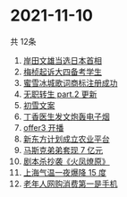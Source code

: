 # 2021-11-10
  共 12条

  <!-- BEGIN -->
  <!-- 最后更新时间:Wed Nov 10 2021 07:11:19 GMT+0000 (Coordinated Universal Time) -->
  1. [岸田文雄当选日本首相](https://www.zhihu.com/search?q=岸田文雄)
1. [梅桢起诉大四备考学生](https://www.zhihu.com/search?q=梅桢)
1. [蜜雪冰城歌词商标注册成功](https://www.zhihu.com/search?q=蜜雪冰城)
1. [无职转生 part.2 更新](https://www.zhihu.com/search?q=无职转生)
1. [初雪文案](https://www.zhihu.com/search?q=下雪文案)
1. [丁香医生发文炮轰电子烟](https://www.zhihu.com/search?q=丁香医生)
1. [offer3 开播](https://www.zhihu.com/search?q=令人心动的offer)
1. [新东方计划成立农业平台](https://www.zhihu.com/search?q=新东方)
1. [马斯克弟弟套现 7 亿元](https://www.zhihu.com/search?q=马斯克弟弟)
1. [剧本杀抄袭《火凤燎原》](https://www.zhihu.com/search?q=剧本杀)
1. [上海气温一夜爆降 15 度](https://www.zhihu.com/search?q=上海降温)
1. [老年人网购消费第一是手机](https://www.zhihu.com/search?q=老年人网购,)
  <!-- END -->
  
